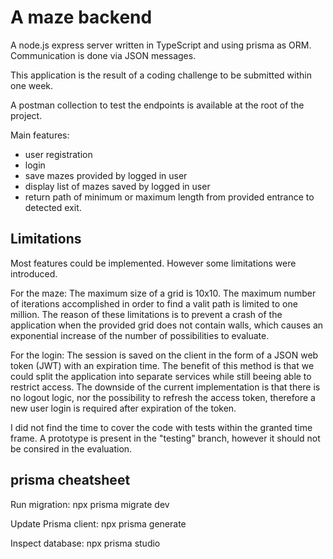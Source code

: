 # A maze backend

A node.js express server written in TypeScript and using prisma as ORM. Communication is done via JSON messages.

This application is the result of a coding challenge to be submitted within one week.

A postman collection to test the endpoints is available at the root of the project.

Main features:

- user registration
- login
- save mazes provided by logged in user
- display list of mazes saved by logged in user
- return path of minimum or maximum length from provided entrance to detected exit.

## Limitations

Most features could be implemented. However some limitations were introduced.

For the maze:
The maximum size of a grid is 10x10.
The maximum number of iterations accomplished in order to find a valit path is limited to one million.
The reason of these limitations is to prevent a crash of the application when the provided grid does not contain walls, which causes an exponential increase of the number of possibilities to evaluate.

For the login:
The session is saved on the client in the form of a JSON web token (JWT) with an expiration time. The benefit of this method is that we could split the application into separate services while still beeing able to restrict access. The downside of the current implementation is that there is no logout logic, nor the possibility to refresh the access token, therefore a new user login is required after expiration of the token.

I did not find the time to cover the code with tests within the granted time frame. A prototype is present in the "testing" branch, however it should not be consired in the evaluation.

## prisma cheatsheet

Run migration:
npx prisma migrate dev

Update Prisma client:
npx prisma generate

Inspect database:
npx prisma studio
